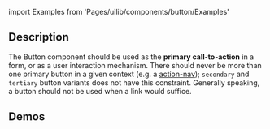 import Examples from 'Pages/uilib/components/button/Examples'

## Description

The Button component should be used as the **primary call-to-action** in a form, or as a user interaction mechanism. There should never be more than one primary button in a given context (e.g. a [action-nav](/uilib/patterns/action-nav)); `secondary` and `tertiary` button variants does not have this constraint. Generally speaking, a button should not be used when a link would suffice.

## Demos

<Examples />
